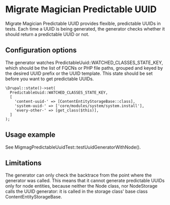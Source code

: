 # Migrate Magician Predictable UUID

Migrate Magician Predictable UUID provides flexible, predictable UUIDs in tests.
Each time a UUID is being generated, the generator checks whether it should
return a predictable UUID or not.

## Configuration options

The generator watches PredictableUuid::WATCHED_CLASSES_STATE_KEY, which should
be the list of FQCNs or PHP file paths, grouped and keyed by the desired UUID
prefix or the UUID template. This state should be set before you want to get
predictable UUIDs.

```
\Drupal::state()->set(
  PredictableUuid::WATCHED_CLASSES_STATE_KEY,
  [
    'content-uuid-' => [ContentEntityStorageBase::class],
    'system-uuid-' => ['core/modules/system/system.install'],
    'every-other-' => [get_class($this)],
  ]
);
```

## Usage example

See MigmagPredictableUuidTest::testUuidGeneratorWithNode().

## Limitations

The generator can only check the backtrace from the point where the generator
was called. This means that it cannot generate predictable UUIDs only for node
entities, because neither the Node class, nor NodeStorage calls the UUID
generator: it is called in the storage class' base class
ContentEntityStorageBase.
